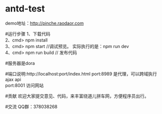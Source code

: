 # antd-test
demo地址：http://pinche.raodaor.com

#运行步骤
1、下载代码<br>
2、cmd> npm install<br>
3、cmd> npm start   //调试预览。 实际执行的是：npm run dev<br>
4、cmd> npm run build // 发布代码<br>

#服务器是dora

#端口说明:http://localhost:port/index.html
port:8989  是代理，可以跨域执行ajax api<br>
port:8001  访问网站<br>

#贡献
欢迎大家提交意见、代码，来丰富绕道儿拼车网，方便程序员出行。

#交流
QQ群：378038268
